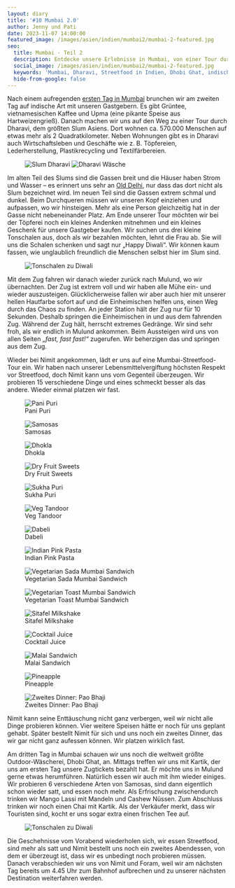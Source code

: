 ```yaml
---
layout: diary
title: '#10 Mumbai 2.0'
author: Jenny und Pati
date: 2023-11-07 14:00:00
featured_image: /images/asien/indien/mumbai2/mumbai-2-featured.jpg
seo:
  title: Mumbai - Teil 2
  description: Entdecke unsere Erlebnisse in Mumbai, von einer Tour durch Dharavi bis hin zu einer Streetfood-Tour mit unseren Gastgebern.
  social_image: /images/asien/indien/mumbai2/mumbai-2-featured.jpg
  keywords: 'Mumbai, Dharavi, Streetfood in Indien, Dhobi Ghat, indische Küche, Reisetagebuch'
  hide-from-google: false
---
```

Nach einem aufregenden [ersten Tag in Mumbai](mumbai-1) brunchen wir am zweiten Tag auf indische Art mit unseren Gastgebern. Es gibt Grüntee, vietnamesischen Kaffee und Upma (eine pikante Speise aus Hartweizengrieß). Danach machen wir uns auf den Weg zu einer Tour durch Dharavi, dem größten Slum Asiens. Dort wohnen ca. 570.000 Menschen auf etwas mehr als 2 Quadratkilometer. Neben Wohnungen gibt es in Dharavi auch Wirtschaftsleben und Geschäfte wie z. B. Töpfereien, Lederherstellung, Plastikrecycling und Textilfärbereien.

<figure class="img2">
 	<img src="/images/asien/indien/mumbai2/mumbai-10.jpg" alt="Slum Dharavi">
  <img src="/images/asien/indien/mumbai2/mumbai-14.jpg" alt="Dharavi Wäsche">
</figure>

Im alten Teil des Slums sind die Gassen breit und die Häuser haben Strom und Wasser – es erinnert uns sehr an [Old Delhi](neu-delhi), nur dass das dort nicht als Slum bezeichnet wird. Im neuen Teil sind die Gassen extrem schmal und dunkel. Beim Durchqueren müssen wir unseren Kopf einziehen und aufpassen, wo wir hinsteigen. Mehr als eine Person gleichzeitig hat in der Gasse nicht nebeneinander Platz. Am Ende unserer Tour möchten wir bei der Töpferei noch ein kleines Andenken mitnehmen und ein kleines Geschenk für unsere Gastgeber kaufen. Wir suchen uns drei kleine Tonschalen aus, doch als wir bezahlen möchten, lehnt die Frau ab. Sie will uns die Schalen schenken und sagt nur „Happy Diwali“. Wir können kaum fassen, wie unglaublich freundlich die Menschen selbst hier im Slum sind. 

<figure class="img1">
 	<img src="/images/asien/indien/mumbai2/mumbai-11.jpg" alt="Tonschalen zu Diwali">
</figure>

Mit dem Zug fahren wir danach wieder zurück nach Mulund, wo wir übernachten. Der Zug ist extrem voll und wir haben alle Mühe ein- und wieder auszusteigen. Glücklicherweise fallen wir aber auch hier mit unserer hellen Hautfarbe sofort auf und die Einheimischen helfen uns, einen Weg durch das Chaos zu finden. An jeder Station hält der Zug nur für 10 Sekunden. Deshalb springen die Einheimischen in und aus dem fahrenden Zug. Während der Zug hält, herrscht extremes Gedränge. Wir sind sehr froh, als wir endlich in Mulund ankommen. Beim Aussteigen wird uns von allen Seiten *„fast, fast fast!“* zugerufen. Wir beherzigen das und springen aus dem Zug.

Wieder bei Nimit angekommen, lädt er uns auf eine Mumbai-Streetfood-Tour ein. Wir haben nach unserer Lebensmittelvergiftung höchsten Respekt vor Streetfood, doch Nimit kann uns vom Gegenteil überzeugen. Wir probieren 15 verschiedene Dinge und eines schmeckt besser als das andere. Wieder einmal platzen wir fast. 

<!-- 15 img fotogallerie essen -->
<div class="img3">
<figure>
 	<img src="/images/asien/indien/mumbai2/streetfood-4.jpg" alt="Pani Puri">
  <figcaption> Pani Puri</figcaption>
</figure>
<figure>
  <img src="/images/asien/indien/mumbai2/streetfood-2.jpg" alt="Samosas">
  <figcaption> Samosas</figcaption>
</figure>
<figure>
  <img src="/images/asien/indien/mumbai2/streetfood-3.jpg" alt="Dhokla">
  <figcaption> Dhokla</figcaption>
</figure>
</div>

<div class="img3">
<figure>
  <img src="/images/asien/indien/mumbai2/streetfood-14.jpg" alt="Dry Fruit Sweets">
  <figcaption> Dry Fruit Sweets</figcaption>
</figure>
<figure>
  <img src="/images/asien/indien/mumbai2/streetfood-5.jpg" alt="Sukha Puri">
  <figcaption> Sukha Puri</figcaption>
</figure>
<figure>
  <img src="/images/asien/indien/mumbai2/streetfood-6.jpg" alt="Veg Tandoor">
  <figcaption> Veg Tandoor</figcaption>
</figure>
</div>

<div class="img3">
<figure>
 	<img src="/images/asien/indien/mumbai2/streetfood-7.jpg" alt="Dabeli">
  <figcaption> Dabeli</figcaption>
</figure>
<figure>
  <img src="/images/asien/indien/mumbai2/streetfood-8.jpg" alt="Indian Pink Pasta">
  <figcaption> Indian Pink Pasta</figcaption>
</figure>
<figure>
  <img src="/images/asien/indien/mumbai2/streetfood-9.jpg" alt="Vegetarian Sada Mumbai Sandwich">
  <figcaption> Vegetarian Sada Mumbai Sandwich</figcaption>
</figure>
</div>

<div class="img3">
<figure>
 	<img src="/images/asien/indien/mumbai2/streetfood-10.jpg" alt="Vegetarian Toast Mumbai Sandwich">
  <figcaption> Vegetarian Toast Mumbai Sandwich</figcaption>
</figure>
<figure>
  <img src="/images/asien/indien/mumbai2/streetfood-11.jpg" alt="Sitafel Milkshake">
  <figcaption> Sitafel Milkshake</figcaption>
</figure>
<figure>
  <img src="/images/asien/indien/mumbai2/streetfood-12.jpg" alt="Cocktail Juice">
  <figcaption> Cocktail Juice</figcaption>
</figure>
</div>

<div class="img3">
<figure>
 	<img src="/images/asien/indien/mumbai2/streetfood-13.jpg" alt="Malai Sandwich">
  <figcaption> Malai Sandwich</figcaption>
</figure>
<figure>
  <img src="/images/asien/indien/mumbai2/streetfood-1.jpg" alt="Pineapple">
  <figcaption> Pineapple</figcaption>
</figure>
<figure>
  <img src="/images/asien/indien/mumbai2/streetfood-15.jpg" alt="Zweites Dinner: Pao Bhaji">
  <figcaption> Zweites Dinner: Pao Bhaji</figcaption>
</figure>
</div>

Nimit kann seine Enttäuschung nicht ganz verbergen, weil wir nicht alle Dinge probieren können. Vier weitere Speisen hätte er noch für uns geplant gehabt. Später bestellt Nimit für sich und uns noch ein zweites Dinner, das wir gar nicht ganz aufessen können. Wir platzen wirklich fast.

Am dritten Tag in Mumbai schauen wir uns noch die weltweit größte Outdoor-Wäscherei, Dhobi Ghat, an. Mittags treffen wir uns mit Kartik, der uns am ersten Tag unsere Zugtickets bezahlt hat. Er möchte uns in Mulund gerne etwas herumführen. Natürlich essen wir auch mit ihm wieder einiges. Wir probieren 6 verschiedene Arten von Samosas, sind dann eigentlich schon wieder satt, und essen noch mehr. Als Erfrischung zwischendurch trinken wir Mango Lassi mit Mandeln und Cashew Nüssen. Zum Abschluss trinken wir noch einen Chai mit Kartik. Als der Verkäufer merkt, dass wir Touristen sind, kocht er uns sogar extra einen frischen Tee auf. 

<figure class="img1">
 	<img src="/images/asien/indien/mumbai2/mumbai-12.jpg" alt="Tonschalen zu Diwali">
</figure>

Die Geschehnisse vom Vorabend wiederholen sich, wir essen Streetfood, sind mehr als satt und Nimit bestellt uns noch ein zweites Abendessen, von dem er überzeugt ist, dass wir es unbedingt noch probieren müssen. Danach verabschieden wir uns von Nimit und Foram, weil wir am nächsten Tag bereits um 4.45 Uhr zum Bahnhof aufbrechen und zu unserer nächsten Destination weiterfahren werden.
